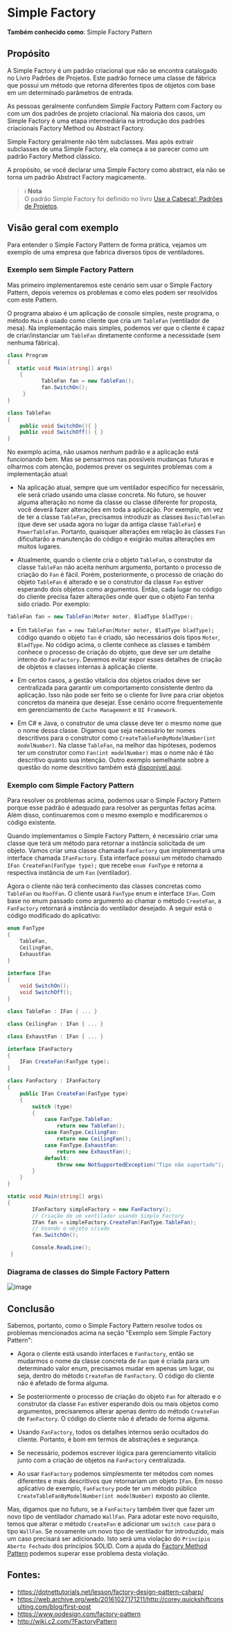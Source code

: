 # Simple Factory

**Também conhecido como**: Simple Factory Pattern


## Propósito

A Simple Factory é um padrão criacional que não se encontra catalogado no Livro Padrões de Projetos. 
Este padrão fornece uma classe de fábrica que possui um método que retorna diferentes tipos de objetos com base em um determinado parâmetros de entrada.

As pessoas geralmente confundem Simple Factory Pattern com Factory ou com um dos padrões de projeto criacional. 
Na maioria dos casos, um Simple Factory é uma etapa intermediária na introdução dos padrões criacionais Factory Method ou Abstract Factory.

Simple Factory geralmente não têm subclasses. Mas após extrair subclasses de uma Simple Factory, ela começa a se parecer como um padrão Factory Method clássico.

A propósito, se você declarar uma Simple Factory como abstract, ela não se torna um padrão Abstract Factory magicamente.

> ℹ️ **Nota**  
> O padrão Simple Factory foi definido no livro [Use a Cabeça!: Padrões de Projetos](https://www.amazon.com.br/-/dp/8576081741/).


## Visão geral com exemplo

Para entender o Simple Factory Pattern de forma prática, vejamos um exemplo de uma empresa que fabrica diversos tipos de ventiladores.


### Exemplo sem Simple Factory Pattern

Mas primeiro implementaremos este cenário sem usar o Simple Factory Pattern, depois veremos os problemas e como eles podem ser resolvidos com este Pattern.

O programa abaixo é um aplicação de console simples, neste programa, o método `Main` é usado como cliente que cria um `TableFan` (ventilador de mesa). Na implementação mais simples, podemos ver que o cliente é capaz de criar/instanciar um `TableFan` diretamente conforme a necessidade (sem nenhuma fábrica).

```csharp
class Program
{
   static void Main(string[] args)
    {
           TableFan fan = new TableFan();
           fan.SwitchOn();
     }
}

class TableFan 
{ 
    public void SwitchOn(){ }
    public void SwitchOff() { }
}
```


No exemplo acima, não usamos nenhum padrão e a aplicação está funcionando bem. Mas se pensarmos nas possíveis mudanças futuras e olharmos com atenção, podemos prever os seguintes problemas com a implementação atual:

- Na aplicação atual, sempre que um ventilador específico for necessário, ele será criado usando uma classe concreta. No futuro, se houver alguma alteração no nome da classe ou classe diferente for proposta, você deverá fazer alterações em toda a aplicação. Por exemplo, em vez de ter a classe `TableFan`, precisamos introduzir as classes `BasicTableFan` (que deve ser usada agora no lugar da antiga classe `TableFan`) e `PowerTableFan`. Portanto, quaisquer alterações em relação às classes `Fan` dificultarão a manutenção do código e exigirão muitas alterações em muitos lugares.
 
- Atualmente, quando o cliente cria o objeto `TableFan`, o construtor da classe `TableFan` não aceita nenhum argumento, portanto o processo de criação do `Fan` é fácil. Porém, posteriormente, o processo de criação do objeto `TableFan` é alterado e se o construtor da classe `Fan` estiver esperando dois objetos como argumentos. Então, cada lugar no código do cliente precisa fazer alterações onde quer que o objeto Fan tenha sido criado. Por exemplo:

```csharp
TableFan fan = new TableFan(Moter moter, BladType bladType);
```

- Em `TableFan fan = new TableFan(Moter moter, BladType bladType);` código quando o objeto `fan` é criado, são necessários dois tipos `Moter`, `BladType`. No código acima, o cliente conhece as classes e também conhece o processo de criação do objeto, que deve ser um detalhe interno do `FanFactory`. Devemos evitar expor esses detalhes de criação de objetos e classes internas à aplicação cliente.
 
- Em certos casos, a gestão vitalícia dos objetos criados deve ser centralizada para garantir um comportamento consistente dentro da aplicação. Isso não pode ser feito se o cliente for livre para criar objetos concretos da maneira que desejar. Esse cenário ocorre frequentemente em gerenciamento de `Cache Management` e `DI Framework`.

- Em C# e Java, o construtor de uma classe deve ter o mesmo nome que o nome dessa classe. Digamos que seja necessário ter nomes descritivos para o construtor como `CreateTableFanByModelNumber(int modelNumber)`. Na classe `TableFan`, na melhor das hipóteses, podemos ter um construtor como `Fan(int modelNumber)` mas o nome não é tão descritivo quanto sua intenção. Outro exemplo semelhante sobre a questão do nome descritivo também está [disponível aqui](https://pt.wikipedia.org/wiki/F%C3%A1brica_(programa%C3%A7%C3%A3o_orientada_a_objetos)#Nomes_descritivos).


### Exemplo com Simple Factory Pattern

Para resolver os problemas acima, podemos usar o Simple Factory Pattern porque esse padrão é adequado para resolver as perguntas feitas acima. Além disso, continuaremos com o mesmo exemplo e modificaremos o código existente.

Quando implementamos o Simple Factory Pattern, é necessário criar uma classe que terá um método para retornar a instância solicitada de um objeto. Vamos criar uma classe chamada `FanFactory` que implementará uma interface chamada `IFanFactory`. Esta interface possui um método chamado `IFan CreateFan(FanType type);` que recebe `enum FanType` e retorna a respectiva instância de um `Fan` (ventilador).

Agora o cliente não terá conhecimento das classes concretas como `TableFan` ou `RoofFan`. O cliente usará `FanType` enum e interface `IFan`. Com base no enum passado como argumento ao chamar o método `CreateFan`, a `FanFactory` retornará a instância do ventilador desejado. A seguir está o código modificado do aplicativo:

```csharp
enum FanType
{
    TableFan,
    CeilingFan,
    ExhaustFan
}

interface IFan
{
    void SwitchOn();
    void SwitchOff();
}

class TableFan : IFan { ... }

class CeilingFan : IFan { ... }

class ExhaustFan : IFan { ... }

interface IFanFactory
{
    IFan CreateFan(FanType type);
}

class FanFactory : IFanFactory
{
    public IFan CreateFan(FanType type)
    {
        switch (type)
        {
            case FanType.TableFan:
                return new TableFan();
            case FanType.CeilingFan:
                return new CeilingFan();
            case FanType.ExhaustFan:
                return new ExhaustFan();
            default:
                throw new NotSupportedException("Tipo não suportado");
        }
    }
}

static void Main(string[] args)
{
        IFanFactory simpleFactory = new FanFactory();
        // Criação de um ventilador usando Simple Factory
        IFan fan = simpleFactory.CreateFan(FanType.TableFan);
        // Usando o objeto criado
        fan.SwitchOn();

        Console.ReadLine();
 }
```

### Diagrama de classes do Simple Factory Pattern

![image](https://github.com/alexandredorea/Demo.Design.Pattern/assets/11574354/d2363228-7d8e-4501-8844-72b971eeb93c)

## Conclusão

Sabemos, portanto, como o Simple Factory Pattern resolve todos os problemas mencionados acima na seção "Exemplo sem Simple Factory Pattern":

- Agora o cliente está usando interfaces e `FanFactory`, então se mudarmos o nome da classe concreta de `Fan` que é criada para um determinado valor enum, precisamos mudar em apenas um lugar, ou seja, dentro do método `CreateFan` de `FanFactory`. O código do cliente não é afetado de forma alguma.
 
- Se posteriormente o processo de criação do objeto `Fan` for alterado e o construtor da classe `Fan` estiver esperando dois ou mais objetos como argumentos, precisaremos alterar apenas dentro do método `CreateFan` de `FanFactory`. O código do cliente não é afetado de forma alguma.
 
- Usando `FanFactory`, todos os detalhes internos serão ocultados do cliente. Portanto, é bom em termos de abstrações e segurança.
 
- Se necessário, podemos escrever lógica para gerenciamento vitalício junto com a criação de objetos na `FanFactory` centralizada.
 
- Ao usar `FanFactory` podemos simplesmente ter métodos com nomes diferentes e mais descritivos que retornariam um objeto `IFan`. Em nosso aplicativo de exemplo, `FanFactory` pode ter um método público `CreateTableFanByModelNumber(int modelNumber)` exposto ao cliente.


Mas, digamos que no futuro, se a `FanFactory` também tiver que fazer um novo tipo de ventilador chamado `WallFan`. Para adotar este novo requisito, temos que alterar o método `CreateFan` e adicionar um `switch case` para o tipo `WallFan`. Se novamente um novo tipo de ventilador for introduzido, mais um caso precisará ser adicionado. Isto será uma violação do `Princípio Aberto Fechado` dos princípios SOLID. Com a ajuda do [Factory Method Pattern](https://github.com/alexandredorea/Demo.Design.Pattern/tree/master/src/1.%20Creational/FactoryMethod) podemos superar esse problema desta violação.


## Fontes:

- https://dotnettutorials.net/lesson/factory-design-pattern-csharp/
- https://web.archive.org/web/20161027171211/http://corey.quickshiftconsulting.com/blog/first-post
- https://www.oodesign.com/factory-pattern
- http://wiki.c2.com/?FactoryPattern